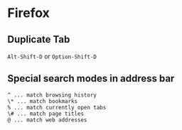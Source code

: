 # Firefox

## Duplicate Tab

`Alt-Shift-D` or `Option-Shift-D`


## Special search modes in address bar

```text
^ ... match browsing history
\* ... match bookmarks
% ... match currently open tabs
\# ... match page titles
@ ... match web addresses
```

